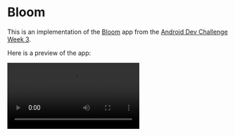 # Bloom

This is an implementation of the [Bloom](https://github.com/android/android-dev-challenge-compose/blob/assets/Bloom.zip) app from the [Android Dev Challenge Week 3](https://android-developers.googleblog.com/2021/03/android-dev-challenge-3.html).

Here is a preview of the app:

![](BloomSample.mp4)